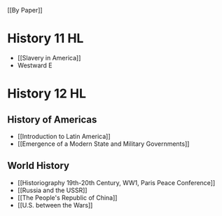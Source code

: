 [[By Paper]]
# History 11 HL
- [[Slavery in America]]
- Westward E
# History 12 HL
## History of Americas
- [[Introduction to Latin America]]
- [[Emergence of a Modern State and Military Governments]]

## World History
- [[Historiography 19th-20th Century, WW1, Paris Peace Conference]]
- [[Russia and the USSR]]
- [[The People's Republic of China]]
- [[U.S. between the Wars]]


